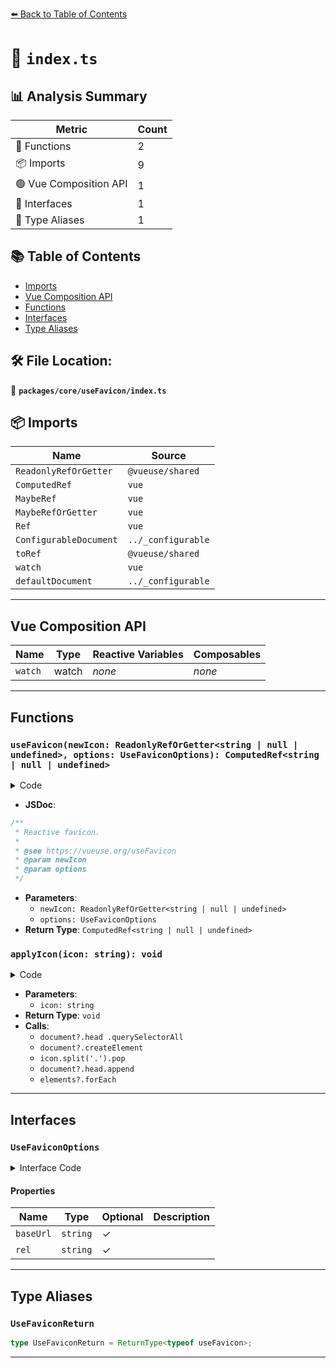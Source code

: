 [⬅️ Back to Table of Contents](../../../index.md)

# 📄 `index.ts`

## 📊 Analysis Summary

| Metric | Count |
|--------|-------|
| 🔧 Functions | 2 |
| 📦 Imports | 9 |
| 🟢 Vue Composition API | 1 |
| 📐 Interfaces | 1 |
| 📑 Type Aliases | 1 |

## 📚 Table of Contents

- [Imports](#imports)
- [Vue Composition API](#vue-composition-api)
- [Functions](#functions)
- [Interfaces](#interfaces)
- [Type Aliases](#type-aliases)

## 🛠️ File Location:
📂 **`packages/core/useFavicon/index.ts`**

## 📦 Imports

| Name | Source |
|------|--------|
| `ReadonlyRefOrGetter` | `@vueuse/shared` |
| `ComputedRef` | `vue` |
| `MaybeRef` | `vue` |
| `MaybeRefOrGetter` | `vue` |
| `Ref` | `vue` |
| `ConfigurableDocument` | `../_configurable` |
| `toRef` | `@vueuse/shared` |
| `watch` | `vue` |
| `defaultDocument` | `../_configurable` |


---

## Vue Composition API

| Name | Type | Reactive Variables | Composables |
|------|------|-------------------|-------------|
| `watch` | watch | *none* | *none* |


---

## Functions

### `useFavicon(newIcon: ReadonlyRefOrGetter<string | null | undefined>, options: UseFaviconOptions): ComputedRef<string | null | undefined>`

<details><summary>Code</summary>

```ts
export function useFavicon(
  newIcon: ReadonlyRefOrGetter<string | null | undefined>,
  options?: UseFaviconOptions
): ComputedRef<string | null | undefined>
```
</details>

- **JSDoc**:
```ts
/**
 * Reactive favicon.
 *
 * @see https://vueuse.org/useFavicon
 * @param newIcon
 * @param options
 */
```

- **Parameters**:
  - `newIcon: ReadonlyRefOrGetter<string | null | undefined>`
  - `options: UseFaviconOptions`
- **Return Type**: `ComputedRef<string | null | undefined>`
### `applyIcon(icon: string): void`

<details><summary>Code</summary>

```ts
(icon: string) => {
    const elements = document?.head
      .querySelectorAll<HTMLLinkElement>(`link[rel*="${rel}"]`)
    if (!elements || elements.length === 0) {
      const link = document?.createElement('link')
      if (link) {
        link.rel = rel
        link.href = `${baseUrl}${icon}`
        link.type = `image/${icon.split('.').pop()}`
        document?.head.append(link)
      }
      return
    }
    elements?.forEach(el => el.href = `${baseUrl}${icon}`)
  }
```
</details>

- **Parameters**:
  - `icon: string`
- **Return Type**: `void`
- **Calls**:
  - `document?.head
      .querySelectorAll`
  - `document?.createElement`
  - `icon.split('.').pop`
  - `document?.head.append`
  - `elements?.forEach`

---

## Interfaces

### `UseFaviconOptions`

<details><summary>Interface Code</summary>

```ts
export interface UseFaviconOptions extends ConfigurableDocument {
  baseUrl?: string
  rel?: string
}
```
</details>

#### Properties

| Name | Type | Optional | Description |
|------|------|----------|-------------|
| `baseUrl` | `string` | ✓ |  |
| `rel` | `string` | ✓ |  |


---

## Type Aliases

### `UseFaviconReturn`

```ts
type UseFaviconReturn = ReturnType<typeof useFavicon>;
```


---